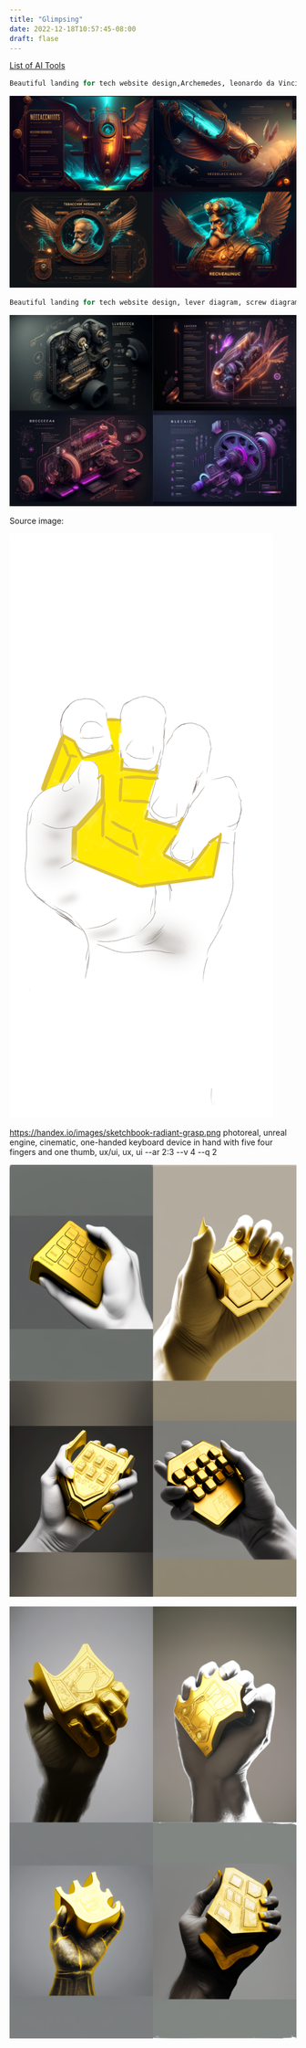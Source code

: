 ```yaml
---
title: "Glimpsing"
date: 2022-12-18T10:57:45-08:00
draft: flase
---
```


[List of AI Tools](ai-sites)

<!-- {{< peek "ai-sites" >}} -->

```r
Beautiful landing for tech website design,Archemedes, leonardo da Vinci, Nicolai Tesla, Jules Verne, neon, steam punk, Antikathira device, silocon microcircuit, ux/ui, ux, ui --ar 3:2 --v 4 --q 2 
```

![](2022-12-18-15-52-10.png)


```r
Beautiful landing for tech website design, lever diagram, screw diagram, gears diagram, neon, Antikathira device, silocon microcircuitry, hand axe, SpaceX, ux/ui, ux, ui --ar 3:2 --v 4 --q 2 
```

![](2022-12-18-16-54-45.png)

Source image:

![](2022-12-19-12-09-26.png)

https://handex.io/images/sketchbook-radiant-grasp.png photoreal, unreal engine, cinematic, one-handed keyboard device in hand with five four fingers and one thumb, ux/ui, ux, ui --ar 2:3 --v 4 --q 2 

![](2022-12-19-12-08-32.png)

![](2022-12-19-12-14-40.png)